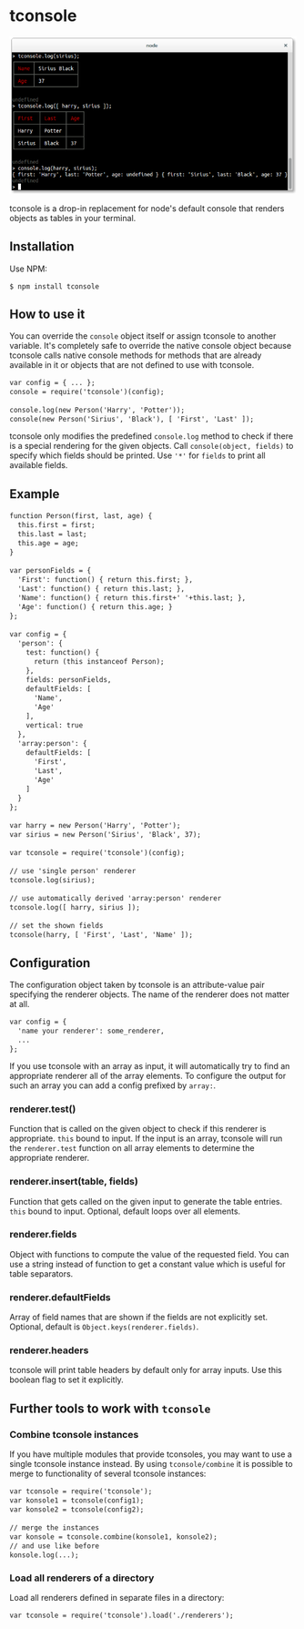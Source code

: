 # tconsole

![Screenshot](screenshot.png)

tconsole is a drop-in replacement for node's default console that renders objects as tables in your terminal.


## Installation

Use NPM:

```shell
$ npm install tconsole
```


## How to use it

You can override the `console` object itself or assign tconsole to another variable. It's completely safe to override the native console object because tconsole calls native console methods for methods that are already available in it or objects that are not defined to use with tconsole.

```
var config = { ... };
console = require('tconsole')(config);

console.log(new Person('Harry', 'Potter'));
console(new Person('Sirius', 'Black'), [ 'First', 'Last' ]);
```

tconsole only modifies the predefined `console.log` method to check if there is a special rendering for the given objects. Call `console(object, fields)` to specify which fields should be printed. Use `'*'` for `fields` to print all available fields.


## Example

```
function Person(first, last, age) {
  this.first = first;
  this.last = last;
  this.age = age;
}

var personFields = {
  'First': function() { return this.first; },
  'Last': function() { return this.last; },
  'Name': function() { return this.first+' '+this.last; },
  'Age': function() { return this.age; }
};

var config = {
  'person': {
    test: function() {
      return (this instanceof Person);
    },
    fields: personFields,
    defaultFields: [
      'Name',
      'Age'
    ],
    vertical: true
  },
  'array:person': {
    defaultFields: [
      'First',
      'Last',
      'Age'
    ]
  }
};

var harry = new Person('Harry', 'Potter');
var sirius = new Person('Sirius', 'Black', 37);

var tconsole = require('tconsole')(config);

// use 'single person' renderer
tconsole.log(sirius);

// use automatically derived 'array:person' renderer
tconsole.log([ harry, sirius ]);

// set the shown fields
tconsole(harry, [ 'First', 'Last', 'Name' ]);
```


## Configuration

The configuration object taken by tconsole is an attribute-value pair specifying the renderer objects. The name of the renderer does not matter at all.

```
var config = {
  'name your renderer': some_renderer,
  ...
};
```

If you use tconsole with an array as input, it will automatically try to find an appropriate renderer all of the array elements. To configure the output for such an array you can add a config prefixed by `array:`.

### renderer.test()

Function that is called on the given object to check if this renderer is appropriate. `this` bound to input. If the input is an array, tconsole will run the `renderer.test` function on all array elements to determine the appropriate renderer.

### renderer.insert(table, fields)

Function that gets called on the given input to generate the table entries. `this` bound to input. Optional, default loops over all elements.

### renderer.fields

Object with functions to compute the value of the requested field. You can use a string instead of function to get a constant value which is useful for table separators.

### renderer.defaultFields

Array of field names that are shown if the fields are not explicitly set. Optional, default is `Object.keys(renderer.fields)`.

### renderer.headers

tconsole will print table headers by default only for array inputs. Use this boolean flag to set it explicitly.


## Further tools to work with `tconsole`

### Combine tconsole instances

If you have multiple modules that provide tconsoles, you may want to use a single tconsole instance instead. By using `tconsole/combine` it is possible to merge to functionality of several tconsole instances:

```
var tconsole = require('tconsole');
var konsole1 = tconsole(config1);
var konsole2 = tconsole(config2);

// merge the instances
var konsole = tconsole.combine(konsole1, konsole2);
// and use like before
konsole.log(...);
```

### Load all renderers of a directory

Load all renderers defined in separate files in a directory:

```
var tconsole = require('tconsole').load('./renderers');
```
